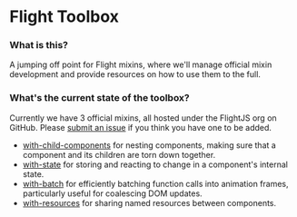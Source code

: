# Flight Toolbox

### What is this?

A jumping off point for Flight mixins, where we'll manage official mixin development and provide resources on how to use them to the full.

### What's the current state of the toolbox?

Currently we have 3 official mixins, all hosted under the FlightJS org on GitHub. Please [submit an issue](https://github.com/flightjs/flight-toolbox/issues/new) if you think you have one to be added.

- [with-child-components](https://github.com/flightjs/flight-with-child-components) for nesting components, making sure that a component and its children are torn down together.
- [with-state](https://github.com/flightjs/flight-with-state) for storing and reacting to change in a component's internal state.
- [with-batch](https://github.com/flightjs/flight-with-batch) for efficiently batching function calls into animation frames, particularly useful for coalescing DOM updates.
- [with-resources](https://github.com/flightjs/flight-with-resources) for sharing named resources between components.

